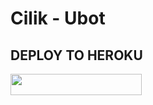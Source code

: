 # Cilik - Ubot

## DEPLOY TO HEROKU

<p align="left"><a href="https://dashboard.heroku.com/new?template=https://github.com/CilikProject/Near-Ubot-Telethon-DelaySpam"> <img 
src="https://img.shields.io/badge/Deploy%20To%20Heroku-purple?style=flat&logo=heroku" width="210" height="34.45" /></a></p>
